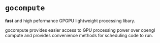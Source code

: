 # `gocompute`
**fast** and high peformance GPGPU lightweight processing libary.

gocompute provides easier access to GPU processing power over opengl compute and provides convenience methods for scheduling code to run.
